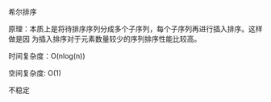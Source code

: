 希尔排序

原理：本质上是将待排序序列分成多个子序列，每个子序列再进行插入排序。这样做是因
      为插入排序对于元素数量较少的序列排序性能比较高。

时间复杂度：O(nlog(n))

空间复杂度: O(1)

不稳定
